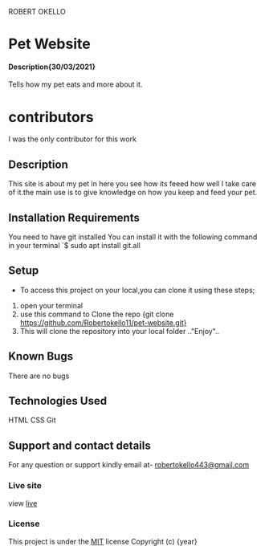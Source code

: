 ROBERT OKELLO
# Pet Website
#### Description{30/03/2021}
Tells how my pet eats and more about it.
# contributors
I was the only contributor for this work
## Description
This site is about my pet in here you see how its feeed how well I take care of it.the main use is to give knowledge on how you keep and feed your pet.
## Installation Requirements
You need to have git installed
You can install it with the following command in your terminal `$ sudo apt install git.all
## Setup
* To access this project on your local,you can clone it using these steps;
1. open your terminal
2. use this command to Clone the repo {git clone https://github.com/Robertokello11/pet-website.git}
3. This will clone the repository into your local folder
.."Enjoy"..
## Known Bugs
There are no bugs
## Technologies Used
HTML
CSS
Git
## Support and contact details
For any question or support kindly email at- robertokello443@gmail.com
### Live site
view [live](https://robertokello11.github.io/pet-website/.)
### License
This project is under the [MIT](LICENSE) license
Copyright (c) {year} 

